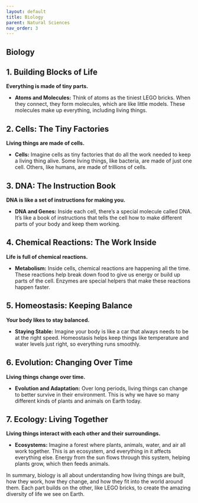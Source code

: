```yaml
---
layout: default
title: Biology
parent: Natural Sciences
nav_order: 3
---
```


## **Biology**

## **1. Building Blocks of Life**

**Everything is made of tiny parts.**

- **Atoms and Molecules:** Think of atoms as the tiniest LEGO bricks. When they connect, they form molecules, which are like little models. These molecules make up everything, including living things.

## **2. Cells: The Tiny Factories**

**Living things are made of cells.**

- **Cells:** Imagine cells as tiny factories that do all the work needed to keep a living thing alive. Some living things, like bacteria, are made of just one cell. Others, like humans, are made of trillions of cells.

## **3. DNA: The Instruction Book**

**DNA is like a set of instructions for making you.**

- **DNA and Genes:** Inside each cell, there’s a special molecule called DNA. It’s like a book of instructions that tells the cell how to make different parts of your body and keep them working.

## **4. Chemical Reactions: The Work Inside**

**Life is full of chemical reactions.**

- **Metabolism:** Inside cells, chemical reactions are happening all the time. These reactions help break down food to give us energy or build up parts of the cell. Enzymes are special helpers that make these reactions happen faster.

## **5. Homeostasis: Keeping Balance**

**Your body likes to stay balanced.**

- **Staying Stable:** Imagine your body is like a car that always needs to be at the right speed. Homeostasis helps keep things like temperature and water levels just right, so everything runs smoothly.

## **6. Evolution: Changing Over Time**

**Living things change over time.**

- **Evolution and Adaptation:** Over long periods, living things can change to better survive in their environment. This is why we have so many different kinds of plants and animals on Earth today.

## **7. Ecology: Living Together**

**Living things interact with each other and their surroundings.**

- **Ecosystems:** Imagine a forest where plants, animals, water, and air all work together. This is an ecosystem, and everything in it affects everything else. Energy from the sun flows through this system, helping plants grow, which then feeds animals.

In summary, biology is all about understanding how living things are built, how they work, how they change, and how they fit into the world around them. Each part builds on the other, like LEGO bricks, to create the amazing diversity of life we see on Earth.
